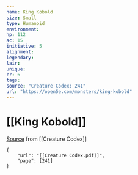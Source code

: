 ```yaml
---
name: King Kobold
size: Small
type: Humanoid
environment: 
hp: 112
ac: 15
initiative: 5
alignment: 
legendary: 
lair: 
unique: 
cr: 6
tags: 
source: "Creature Codex: 241"
url: "https://open5e.com/monsters/king-kobold"
---
```

# [[King Kobold]]

[Source](zotero://open-pdf/library/items/NTNKJRHG?page=241) from [[Creature Codex]]

```pdf
{
	"url": "[[Creature Codex.pdf]]",
	"page": [241]
}
```

